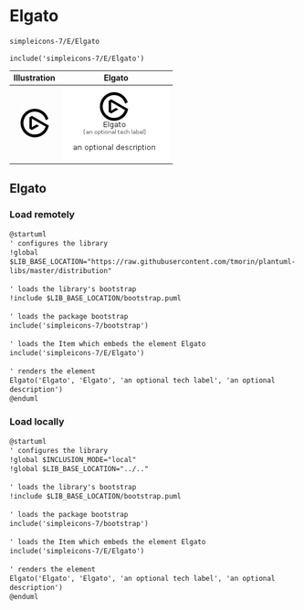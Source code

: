 # Elgato


```text
simpleicons-7/E/Elgato
```

```text
include('simpleicons-7/E/Elgato')
```



| Illustration | Elgato |
| :---: | :---: |
| ![illustration for Illustration](../../simpleicons-7/E/Elgato.png) | ![illustration for Elgato](../../simpleicons-7/E/Elgato.Local.png) |




## Elgato

### Load remotely
```plantuml
@startuml
' configures the library
!global $LIB_BASE_LOCATION="https://raw.githubusercontent.com/tmorin/plantuml-libs/master/distribution"

' loads the library's bootstrap
!include $LIB_BASE_LOCATION/bootstrap.puml

' loads the package bootstrap
include('simpleicons-7/bootstrap')

' loads the Item which embeds the element Elgato
include('simpleicons-7/E/Elgato')

' renders the element
Elgato('Elgato', 'Elgato', 'an optional tech label', 'an optional description')
@enduml
```

### Load locally
```plantuml
@startuml
' configures the library
!global $INCLUSION_MODE="local"
!global $LIB_BASE_LOCATION="../.."

' loads the library's bootstrap
!include $LIB_BASE_LOCATION/bootstrap.puml

' loads the package bootstrap
include('simpleicons-7/bootstrap')

' loads the Item which embeds the element Elgato
include('simpleicons-7/E/Elgato')

' renders the element
Elgato('Elgato', 'Elgato', 'an optional tech label', 'an optional description')
@enduml
```

